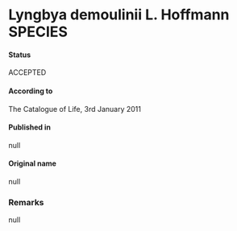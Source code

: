 Lyngbya demoulinii L. Hoffmann SPECIES
=======

#### Status
ACCEPTED

#### According to
The Catalogue of Life, 3rd January 2011

#### Published in
null

#### Original name
null

### Remarks
null